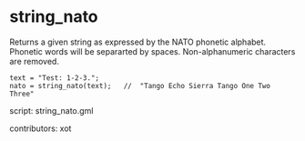 string_nato
===========

Returns a given string as expressed by the NATO phonetic alphabet.
Phonetic words will be separarted by spaces. Non-alphanumeric 
characters are removed.

    text = "Test: 1-2-3.";
    nato = string_nato(text);   //  "Tango Echo Sierra Tango One Two Three"

script: string_nato.gml

contributors: xot